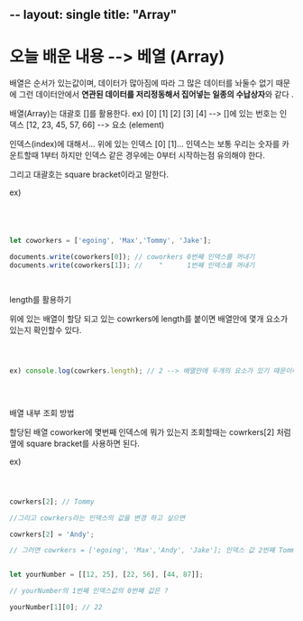 --
layout: single
title:  "Array"
---
# 오늘 배운 내용 --> 베열 (Array)

배열은 순서가 있는값이며, 데이터가 많아짐에 따라 그 많은 데이터를 놔둘수 없기 때문에 
그런 데이터안에서 **연관된 데이터를 저리정동해서 집어넣는 일종의 수납상자**와 같다 .

배열(Array)는 대괄호 []를 활용한다.   ex)  [0] [1] [2] [3] [4]  --> []에 있는 번호는 인덱스 
									[12, 23, 45, 57, 66] -->  요소 (element)
                                    
				
인덱스(index)에 대해서...
위에 있는 인덱스 [0] [1]...
인덱스는 보통 우리는 숫자를 카운트할때 1부터 하지만 인덱스 같은 경우에는 0부터 시작하는점 유의해야 한다.

그리고 대괄호는 square bracket이라고 말한다. 

ex)
```javascript




let coworkers = ['egoing', 'Max','Tommy', 'Jake'];

documents.write(coworkers[0]); // coworkers 0번째 인덱스를 꺼내기
documents.write(coworkers[1]); //    "      1번째 인덱스를 꺼내기 




```

length를 활용하기

위에 있는 배열이 할당 되고 있는 cowrkers에 length를 붙이면 배열안에 몇개 요소가 있는지 확인할수 있다.
```javascript



ex) console.log(cowrkers.length); // 2 --> 배열안에 두개의 요소가 있기 때문이다.





```

배열 내부 조회 방법 

할당된 배열 coworker에 몇번째 인덱스에 뭐가 있는지 조회할때는 cowrkers[2] 처럼 옆에 square bracket를
사용하면 된다. 

ex) 
```javascript



cowrkers[2]; // Tommy

//그리고 cowrkers라는 인덱스의 값을 변경 하고 싶으면 

cowrkers[2] = 'Andy';

// 그러면 cowrkers = ['egoing', 'Max','Andy', 'Jake']; 인덱스 값 2번째 Tommy가Andy로 바뀐다.


let yourNumber = [[12, 25], [22, 56], [44, 87]];

// yourNumber의 1번째 인덱스값의 0번째 값은 ? 

yourNumber[1][0]; // 22



```

